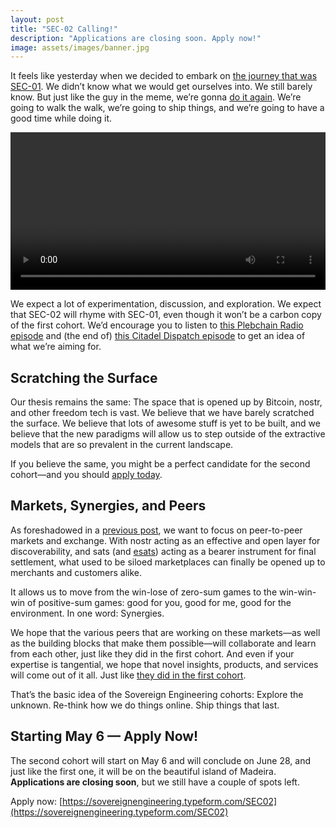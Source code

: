 ```yaml
---
layout: post
title: "SEC-02 Calling!"
description: "Applications are closing soon. Apply now!"
image: assets/images/banner.jpg
---
```


It feels like yesterday when we decided to embark on [the journey that was
SEC-01](/2024/03/20/what-was-SEC-01.html). We
didn’t know what we would get ourselves into. We still barely know. But just
like the guy in the meme, we’re gonna [do it
again](https://i.imgflip.com/38hm3e.png). We’re going to walk the walk, we’re
going to ship things, and we’re going to have a good time while doing it.

<video controls="" width="100%" class="max-h-[90vh] bg-neutral-300 dark:bg-zinc-700" jm_neat="663879681"><source src="https://m.primal.net/HpDG.mp4"></video>

We expect a lot of experimentation, discussion, and exploration. We expect that
SEC-02 will rhyme with SEC-01, even though it won’t be a carbon copy of the
first cohort. We’d encourage you to listen to [this Plebchain Radio
episode](https://pod.link/1691033484/episode/c6b8fad1df63e5300c9dc543bf54b201)
and (the end of) [this Citadel Dispatch
episode](https://pod.link/1546393840/episode/7d6168eeaac1edbd1d54d8b0a8c554dc)
to get an idea of what we’re aiming for.

## Scratching the Surface

Our thesis remains the same: The space that is opened up by Bitcoin, nostr, and
other freedom tech is vast. We believe that we have barely scratched the
surface. We believe that lots of awesome stuff is yet to be built, and we
believe that the new paradigms will allow us to step outside of the extractive
models that are so prevalent in the current landscape.

If you believe the same, you might be a perfect candidate for the second
cohort—and you should [apply
today](https://sovereignengineering.typeform.com/SEC02).

## Markets, Synergies, and Peers

As foreshadowed in a [previous
post](/2024/03/20/what-was-SEC-01.html#sec-02-whats-ahead),
we want to focus on peer-to-peer markets and exchange. With nostr acting as an
effective and open layer for discoverability, and sats (and
[esats](https://github.com/cashubtc/awesome-cashu)) acting as a bearer
instrument for final settlement, what used to be siloed marketplaces can finally
be opened up to merchants and customers alike.

It allows us to move from the win-lose of zero-sum games to the win-win-win of
positive-sum games: good for you, good for me, good for the environment. In one
word: Synergies.

We hope that the various peers that are working on these markets—as well as the
building blocks that make them possible—will collaborate and learn from each
other, just like they did in the first cohort. And even if your expertise is
tangential, we hope that novel insights, products, and services will come out of
it all. Just like [they did in the first
cohort](/2024/03/19/what-came-out-of-SEC-01.html).

That’s the basic idea of the Sovereign Engineering cohorts: Explore the unknown.
Re-think how we do things online. Ship things that last.

## Starting May 6 — Apply Now!

The second cohort will start on May 6 and will conclude on June 28, and just
like the first one, it will be on the beautiful island of Madeira.
**Applications are closing soon**, but we still have a couple of spots left.

Apply now:
[https://sovereignengineering.typeform.com/SEC02](https://sovereignengineering.typeform.com/SEC02)

[TF]: https://sovereignengineering.typeform.com/SEC02
